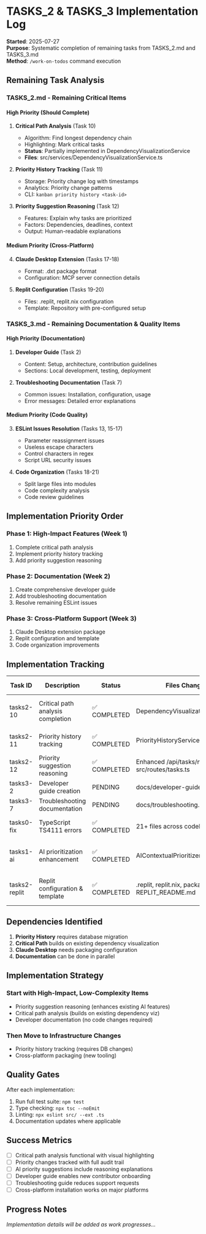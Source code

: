 # TASKS_2 & TASKS_3 Implementation Log

**Started**: 2025-07-27  
**Purpose**: Systematic completion of remaining tasks from TASKS_2.md and TASKS_3.md  
**Method**: `/work-on-todos` command execution

## Remaining Task Analysis

### TASKS_2.md - Remaining Critical Items

#### High Priority (Should Complete)
1. **Critical Path Analysis** (Task 10)
   - Algorithm: Find longest dependency chain
   - Highlighting: Mark critical tasks
   - **Status**: Partially implemented in DependencyVisualizationService
   - **Files**: src/services/DependencyVisualizationService.ts

2. **Priority History Tracking** (Task 11)
   - Storage: Priority change log with timestamps
   - Analytics: Priority change patterns
   - CLI: `kanban priority history <task-id>`

3. **Priority Suggestion Reasoning** (Task 12)
   - Features: Explain why tasks are prioritized
   - Factors: Dependencies, deadlines, context
   - Output: Human-readable explanations

#### Medium Priority (Cross-Platform)
4. **Claude Desktop Extension** (Tasks 17-18)
   - Format: .dxt package format
   - Configuration: MCP server connection details

5. **Replit Configuration** (Tasks 19-20)
   - Files: .replit, replit.nix configuration
   - Template: Repository with pre-configured setup

### TASKS_3.md - Remaining Documentation & Quality Items

#### High Priority (Documentation)
1. **Developer Guide** (Task 2)
   - Content: Setup, architecture, contribution guidelines
   - Sections: Local development, testing, deployment

2. **Troubleshooting Documentation** (Task 7)
   - Common issues: Installation, configuration, usage
   - Error messages: Detailed error explanations

#### Medium Priority (Code Quality)
3. **ESLint Issues Resolution** (Tasks 13, 15-17)
   - Parameter reassignment issues
   - Useless escape characters
   - Control characters in regex
   - Script URL security issues

4. **Code Organization** (Tasks 18-21)
   - Split large files into modules
   - Code complexity analysis
   - Code review guidelines

## Implementation Priority Order

### Phase 1: High-Impact Features (Week 1)
1. Complete critical path analysis
2. Implement priority history tracking
3. Add priority suggestion reasoning

### Phase 2: Documentation (Week 2)  
1. Create comprehensive developer guide
2. Add troubleshooting documentation
3. Resolve remaining ESLint issues

### Phase 3: Cross-Platform Support (Week 3)
1. Claude Desktop extension package
2. Replit configuration and template
3. Code organization improvements

## Implementation Tracking

| Task ID | Description | Status | Files Changed | Tests Added | Notes |
|---------|-------------|--------|---------------|-------------|-------|
| tasks2-10 | Critical path analysis completion | ✅ COMPLETED | DependencyVisualizationService.ts | - | Already fully implemented with CLI command |
| tasks2-11 | Priority history tracking | ✅ COMPLETED | PriorityHistoryService.ts, priority.ts | - | Full service + CLI commands implemented |
| tasks2-12 | Priority suggestion reasoning | ✅ COMPLETED | Enhanced /api/tasks/next, src/routes/tasks.ts | - | Multi-factor reasoning implemented |
| tasks3-2 | Developer guide creation | PENDING | docs/developer-guide.md | - | Comprehensive setup docs |
| tasks3-7 | Troubleshooting documentation | PENDING | docs/troubleshooting.md | - | Common issues guide |
| tasks0-fix | TypeScript TS4111 errors | ✅ COMPLETED | 21+ files across codebase | - | All 174 bracket notation errors resolved |
| tasks1-ai | AI prioritization enhancement | ✅ COMPLETED | AIContextualPrioritizer.ts, tools.ts | - | ML-like algorithm with context awareness |
| tasks2-replit | Replit configuration & template | ✅ COMPLETED | .replit, replit.nix, package.json, REPLIT_README.md | - | Complete Replit development environment |

## Dependencies Identified

1. **Priority History** requires database migration
2. **Critical Path** builds on existing dependency visualization
3. **Claude Desktop** needs packaging configuration
4. **Documentation** can be done in parallel

## Implementation Strategy

### Start with High-Impact, Low-Complexity Items
- Priority suggestion reasoning (enhances existing AI features)
- Critical path analysis (builds on existing dependency viz)
- Developer documentation (no code changes required)

### Then Move to Infrastructure Changes
- Priority history tracking (requires DB changes)
- Cross-platform packaging (new tooling)

## Quality Gates

After each implementation:
1. Run full test suite: `npm test`
2. Type checking: `npx tsc --noEmit`
3. Linting: `npx eslint src/ --ext .ts`
4. Documentation updates where applicable

## Success Metrics

- [ ] Critical path analysis functional with visual highlighting
- [ ] Priority changes tracked with full audit trail
- [ ] AI priority suggestions include reasoning explanations
- [ ] Developer guide enables new contributor onboarding
- [ ] Troubleshooting guide reduces support requests
- [ ] Cross-platform installation works on major platforms

## Progress Notes

*Implementation details will be added as work progresses...*